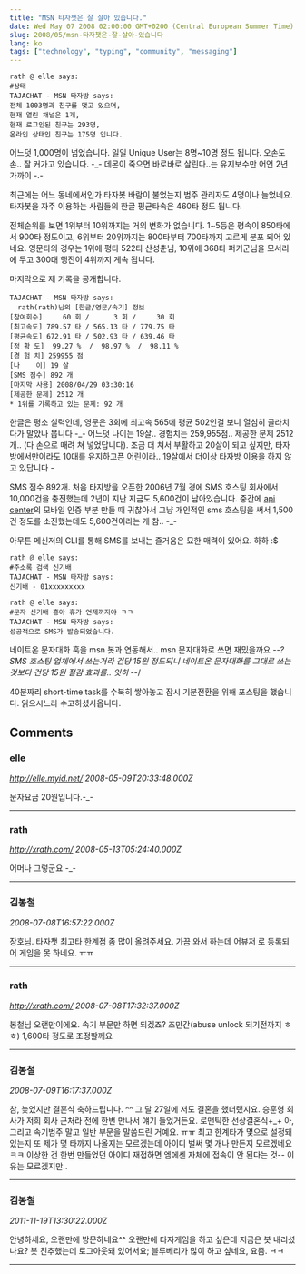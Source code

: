 ```yaml
---
title: "MSN 타자챗은 잘 살아 있습니다."
date: Wed May 07 2008 02:00:00 GMT+0200 (Central European Summer Time)
slug: 2008/05/msn-타자챗은-잘-살아-있습니다
lang: ko
tags: ["technology", "typing", "community", "messaging"]
---
```


```
rath @ elle says:
#상태
TAJACHAT - MSN 타자방 says:
전체 1003명과 친구를 맺고 있으며, 
현재 열린 채널은 1개,
현재 로그인된 친구는 293명,
온라인 상태인 친구는 175명 입니다.
```

 

어느덧 1,000명이 넘었습니다. 일일 Unique User는 8명~10명 정도 됩니다. 오손도손.. 잘 커가고 있습니다. -_-
데몬이 죽으면 바로바로 살린다..는 유지보수만 어언 2년 가까이 -.- 

최근에는 어느 동네에서인가 타자봇 바람이 불었는지 범주 관리자도 4명이나 늘었네요.
타자봇을 자주 이용하는 사람들의 한글 평균타속은 460타 정도 됩니다.

전체순위를 보면 1위부터 10위까지는 거의 변화가 없습니다. 1~5등은 평속이 850타에서 900타 정도이고, 6위부터 20위까지는 800타부터 700타까지 고르게 분포 되어 있네요.
영문타의 경우는 1위에 평타 522타 산성춘님, 10위에 368타 퍼키군님을 모서리에 두고 300대 행진이 4위까지 계속 됩니다.

마지막으로 제 기록을 공개합니다.



```
TAJACHAT - MSN 타자방 says:
  rath(rath)님의 [한글/영문/속기] 정보
[참여회수]     60 회 /      3 회 /     30 회
[최고속도] 789.57 타 / 565.13 타 / 779.75 타
[평균속도] 672.91 타 / 502.93 타 / 639.46 타
[정 확 도]  99.27 %  /  98.97 %  /  98.11 %
[경 험 치] 259955 점
[나    이] 19 살
[SMS 점수] 892 개
[마지막 사용] 2008/04/29 03:30:16
[제공한 문제] 2512 개
* 1위를 기록하고 있는 문제: 92 개
```



한글은 평소 실력인데, 영문은 3회에 최고속 565에 평균 502인걸 보니 열심히 골라치다가 말았나 봅니다 -_-
어느덧 나이는 19살.. 경험치는 259,955점.. 제공한 문제 2512개.. (다 손으로 때려 쳐 넣었답니다).
조금 더 쳐서 부활하고 20살이 되고 싶지만, 타자방에서만이라도 10대를 유지하고픈 어린이라.. 19살에서 더이상 타자방 이용을 하지 않고 있답니다 _-_

SMS 점수 892개. 처음 타자방을 오픈한 2006년 7월 경에 SMS 호스팅 회사에서 10,000건을 충전했는데 2년이 지난 지금도 5,600건이 남아있습니다. 중간에 [api center](https://api.openmaru.com/)의 모바일 인증 부분 만들 때 귀찮아서 그냥 개인적인 sms 호스팅을 써서 1,500건 정도를 소진했는데도 5,600건이라는 게 참.. -_- 

아무튼 메신저의 CLI를 통해 SMS를 보내는 즐거움은 묘한 매력이 있어요. 하하 :$



```
rath @ elle says:
#주소록 검색 신기배
TAJACHAT - MSN 타자방 says:
신기배 - 01xxxxxxxxx

rath @ elle says:
#문자 신기배 횽아 휴가 언제까지야 ㅋㅋ
TAJACHAT - MSN 타자방 says:
성공적으로 SMS가 발송되었습니다.
```



네이트온 문자대화 훅을 msn 봇과 연동해서.. msn 문자대화로 쓰면 재밌을까요 -_-?
SMS 호스팅 업체에서 쓰는거라 건당 15원 정도되니 네이트온 문자대화를 그대로 쓰는 것보다 건당 15원 절감 효과를.. 잇히 -_-/

40분짜리 short-time task를 수북히 쌓아놓고 잠시 기분전환을 위해 포스팅을 했습니다.
읽으시느라 수고하셨사옵니다.

## Comments

### elle
*http://elle.myid.net/*
*2008-05-09T20:33:48.000Z*

문자요금 20원입니다.-_-

---

### rath
*http://xrath.com/*
*2008-05-13T05:24:40.000Z*

어머나 그렇군요 -_-

---

### 김봉철
*2008-07-08T16:57:22.000Z*

장호님. 타자챗 최고타 한계점 좀 많이 올려주세요. 가끔 와서 하는데 어뷰저 로 등록되어 게임을 못 하네요. ㅠㅠ

---

### rath
*http://xrath.com/*
*2008-07-08T17:32:37.000Z*

봉철님 오랜만이에요. 속기 부문만 하면 되겠죠? 조만간(abuse unlock 되기전까지 ㅎㅎ) 1,600타 정도로 조정할께요

---

### 김봉철
*2008-07-09T16:17:37.000Z*

참, 늦었지만 결혼식 축하드립니다. ^^ 그 달 27일에 저도 결혼을 했더랬지요. 승훈형 회사가 저희 회사 근처라 전에 한번 만나서 얘기 들었거든요. 로맨틱한 선상결혼식+_+ 
아, 그리고 속기범주 말고 일반 부문을 말씀드린 거예요. ㅠㅠ
최고 한계타가 몇으로 설정돼 있는지 또 제가 몇 타까지 나올지는 모르겠는데
아이디 벌써 몇 개나 만든지 모르겠네요 ㅋㅋ
이상한 건 한번 만들었던 아이디 재접하면 엠에센 자체에 접속이 안 된다는 것--
이유는 모르겠지만..

---

### 김봉철
*2011-11-19T13:30:22.000Z*

안녕하세요, 오랜만에 방문하네요^^
오랜만에 타자게임을 하고 싶은데
지금은 봇 내리셨나요? 
봇 친추했는데 로그아웃돼 있어서요;
블루베리가 많이 하고 싶네요, 요즘.  ㅋㅋ

---
